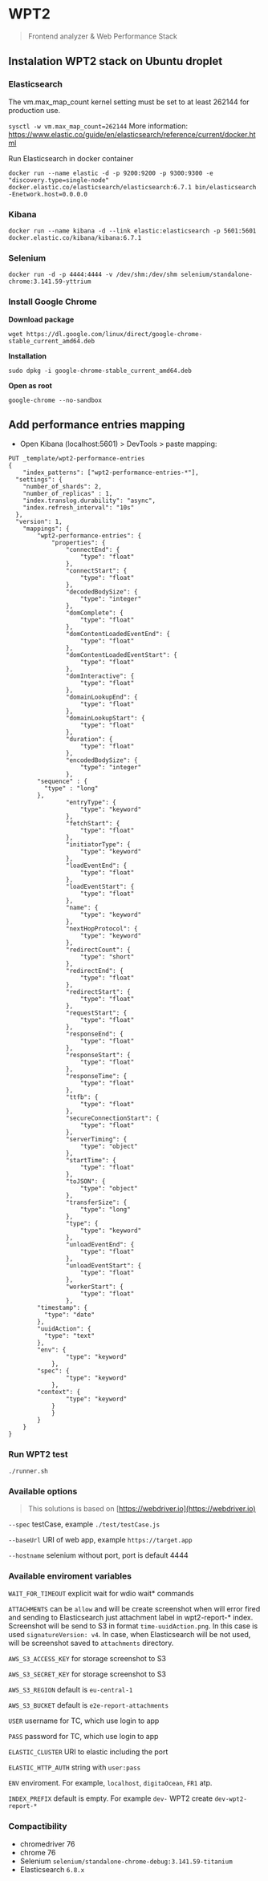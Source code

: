 # WPT2
> Frontend analyzer & Web Performance Stack


## Instalation WPT2 stack on Ubuntu droplet

### Elasticsearch

The vm.max_map_count kernel setting must be set to at least 262144 for production use.

`sysctl -w vm.max_map_count=262144`
More information: https://www.elastic.co/guide/en/elasticsearch/reference/current/docker.html

Run Elasticsearch in docker container 
```
docker run --name elastic -d -p 9200:9200 -p 9300:9300 -e "discovery.type=single-node" docker.elastic.co/elasticsearch/elasticsearch:6.7.1 bin/elasticsearch -Enetwork.host=0.0.0.0
```

### Kibana
```
docker run --name kibana -d --link elastic:elasticsearch -p 5601:5601 docker.elastic.co/kibana/kibana:6.7.1
```

### Selenium
```
docker run -d -p 4444:4444 -v /dev/shm:/dev/shm selenium/standalone-chrome:3.141.59-yttrium
```

### Install Google Chrome
**Download package**

`wget https://dl.google.com/linux/direct/google-chrome-stable_current_amd64.deb
`

**Installation**

`sudo dpkg -i google-chrome-stable_current_amd64.deb`

**Open as root**

`google-chrome --no-sandbox`


## Add performance entries mapping
- Open Kibana (localhost:5601) > DevTools > paste mapping:
```
PUT _template/wpt2-performance-entries
{
	"index_patterns": ["wpt2-performance-entries-*"],
  "settings": {
    "number_of_shards": 2,
    "number_of_replicas" : 1,
    "index.translog.durability": "async",
    "index.refresh_interval": "10s"
  },
  "version": 1,
	"mappings": {
		"wpt2-performance-entries": {
			"properties": {
				"connectEnd": {
					"type": "float"
				},
				"connectStart": {
					"type": "float"
				},
				"decodedBodySize": {
					"type": "integer"
				},
				"domComplete": {
					"type": "float"
				},
				"domContentLoadedEventEnd": {
					"type": "float"
				},
				"domContentLoadedEventStart": {
					"type": "float"
				},
				"domInteractive": {
					"type": "float"
				},
				"domainLookupEnd": {
					"type": "float"
				},
				"domainLookupStart": {
					"type": "float"
				},
				"duration": {
					"type": "float"
				},
				"encodedBodySize": {
					"type": "integer"
				},
        "sequence" : {
          "type" : "long"
        },
				"entryType": {
					"type": "keyword"
				},
				"fetchStart": {
					"type": "float"
				},
				"initiatorType": {
					"type": "keyword"
				},
				"loadEventEnd": {
					"type": "float"
				},
				"loadEventStart": {
					"type": "float"
				},
				"name": {
					"type": "keyword"
				},
				"nextHopProtocol": {
					"type": "keyword"
				},
				"redirectCount": {
					"type": "short"
				},
				"redirectEnd": {
					"type": "float"
				},
				"redirectStart": {
					"type": "float"
				},
				"requestStart": {
					"type": "float"
				},
				"responseEnd": {
					"type": "float"
				},
				"responseStart": {
					"type": "float"
				},
				"responseTime": {
					"type": "float"
				},
				"ttfb": {
					"type": "float"
				},
				"secureConnectionStart": {
					"type": "float"
				},
				"serverTiming": {
					"type": "object"
				},
				"startTime": {
					"type": "float"
				},
				"toJSON": {
					"type": "object"
				},
				"transferSize": {
					"type": "long"
				},
				"type": {
					"type": "keyword"
				},
				"unloadEventEnd": {
					"type": "float"
				},
				"unloadEventStart": {
					"type": "float"
				},
				"workerStart": {
					"type": "float"
				},
        "timestamp": {
          "type": "date"
        },
        "uuidAction": {
          "type": "text"
        },
        "env": {
  				"type": "keyword"
  			},
        "spec": {
  				"type": "keyword"
  			},
        "context": {
  				"type": "keyword"
  			}
			}
		}
	}
}
```

### Run WPT2 test
```
./runner.sh
```

### Available options
> This solutions is based on [https://webdriver.io](https://webdriver.io)

`--spec` testCase, example `./test/testCase.js`

`--baseUrl` URI of web app, example `https://target.app`

`--hostname` selenium without port, port is default 4444

### Available enviroment variables

`WAIT_FOR_TIMEOUT` explicit wait for wdio wait* commands

`ATTACHMENTS` can be `allow` and will be create screenshot when will error fired and sending to Elasticsearch just attachment label in wpt2-report-* index. Screenshot will be send to S3 in format `time-uuidAction.png`. In this case is used `signatureVersion: v4`. In case, when Elasticsearch will be not used, will be screenshot saved to `attachments` directory.

`AWS_S3_ACCESS_KEY` for storage screenshot to S3

`AWS_S3_SECRET_KEY` for storage screenshot to S3

`AWS_S3_REGION` default is `eu-central-1`

`AWS_S3_BUCKET` default is `e2e-report-attachments`

`USER` username for TC, which use login to app

`PASS` password for TC, which use login to app

`ELASTIC_CLUSTER` URI to elastic including the port

`ELASTIC_HTTP_AUTH` string with `user:pass`

`ENV` enviroment. For example, `localhost`, `digitaOcean`, `FR1` atp.

`INDEX_PREFIX` default is empty. For example `dev-` WPT2 create `dev-wpt2-report-*`

### Compactibility
- chromedriver 76
- chrome 76
- Selenium `selenium/standalone-chrome-debug:3.141.59-titanium`
- Elasticsearch `6.8.x`